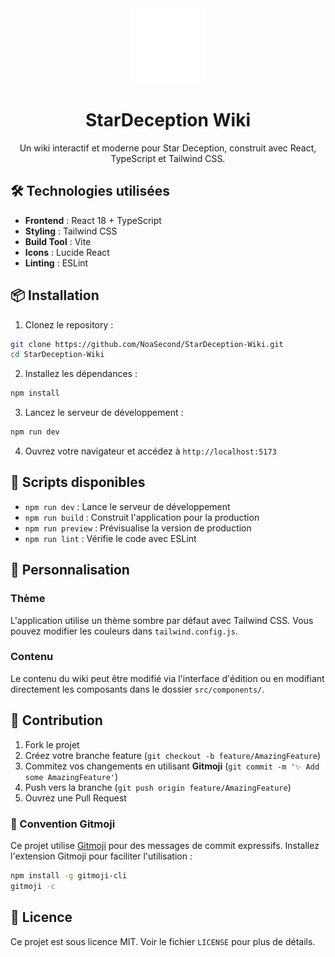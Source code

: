 <div align="center">
  <img src="public/Star Deception Logo.svg" alt="Star Deception Logo" width="120" height="120">
  
  # StarDeception Wiki
  
  Un wiki interactif et moderne pour Star Deception, construit avec React, TypeScript et Tailwind CSS.
</div>

## 🛠️ Technologies utilisées

- **Frontend** : React 18 + TypeScript
- **Styling** : Tailwind CSS
- **Build Tool** : Vite
- **Icons** : Lucide React
- **Linting** : ESLint

## 📦 Installation

1. Clonez le repository :
```bash
git clone https://github.com/NoaSecond/StarDeception-Wiki.git
cd StarDeception-Wiki
```

2. Installez les dépendances :
```bash
npm install
```

3. Lancez le serveur de développement :
```bash
npm run dev
```

4. Ouvrez votre navigateur et accédez à `http://localhost:5173`

## 🔧 Scripts disponibles

- `npm run dev` : Lance le serveur de développement
- `npm run build` : Construit l'application pour la production
- `npm run preview` : Prévisualise la version de production
- `npm run lint` : Vérifie le code avec ESLint

## 🎨 Personnalisation

### Thème
L'application utilise un thème sombre par défaut avec Tailwind CSS. Vous pouvez modifier les couleurs dans `tailwind.config.js`.

### Contenu
Le contenu du wiki peut être modifié via l'interface d'édition ou en modifiant directement les composants dans le dossier `src/components/`.

## 🤝 Contribution

1. Fork le projet
2. Créez votre branche feature (`git checkout -b feature/AmazingFeature`)
3. Commitez vos changements en utilisant **Gitmoji** (`git commit -m '✨ Add some AmazingFeature'`)
4. Push vers la branche (`git push origin feature/AmazingFeature`)
5. Ouvrez une Pull Request

### 🎨 Convention Gitmoji

Ce projet utilise [Gitmoji](https://gitmoji.dev/) pour des messages de commit expressifs.
Installez l'extension Gitmoji pour faciliter l'utilisation :
```bash
npm install -g gitmoji-cli
gitmoji -c
```

## 📝 Licence

Ce projet est sous licence MIT. Voir le fichier `LICENSE` pour plus de détails.